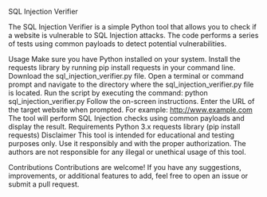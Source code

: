 SQL Injection Verifier

The SQL Injection Verifier is a simple Python tool that allows you to check if a website is vulnerable to SQL Injection attacks. The code performs a series of tests using common payloads to detect potential vulnerabilities.

Usage
Make sure you have Python installed on your system.
Install the requests library by running pip install requests in your command line.
Download the sql_injection_verifier.py file.
Open a terminal or command prompt and navigate to the directory where the sql_injection_verifier.py file is located.
Run the script by executing the command: python sql_injection_verifier.py
Follow the on-screen instructions.
Enter the URL of the target website when prompted. For example: http://www.example.com
The tool will perform SQL Injection checks using common payloads and display the result.
Requirements
Python 3.x
requests library (pip install requests)
Disclaimer
This tool is intended for educational and testing purposes only. Use it responsibly and with the proper authorization. The authors are not responsible for any illegal or unethical usage of this tool.

Contributions
Contributions are welcome! If you have any suggestions, improvements, or additional features to add, feel free to open an issue or submit a pull request.
